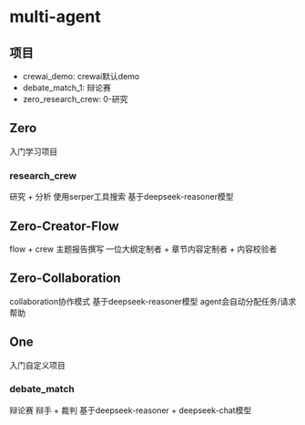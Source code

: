 # multi-agent

## 项目
* crewai_demo: crewai默认demo
* debate_match_1: 辩论赛
* zero_research_crew: 0-研究

## Zero
入门学习项目

### research_crew
研究 + 分析
使用serper工具搜索
基于deepseek-reasoner模型

## Zero-Creator-Flow
flow + crew
主题报告撰写
一位大纲定制者 + 章节内容定制者 + 内容校验者

## Zero-Collaboration
collaboration协作模式
基于deepseek-reasoner模型
agent会自动分配任务/请求帮助

## One
入门自定义项目

### debate_match
辩论赛
辩手 + 裁判
基于deepseek-reasoner + deepseek-chat模型